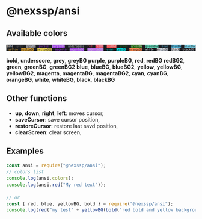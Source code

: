 # @nexssp/ansi

## Available colors

![Available colors](nexssp_ansi_colors.png)

**bold**, **underscore**, **grey**, **greyBG** **purple**, **purpleBG**, **red**, **redBG** **redBG2**, **green**, **greenBG**, **greenBG2** **blue**, **blueBG**, **blueBG2**, **yellow**, **yellowBG**, **yellowBG2**, **magenta**, **magentaBG**, **magentaBG2**, **cyan**, **cyanBG**, **orangeBG**, **white**, **whiteBG**, **black**, **blackBG**

## Other functions

- **up**, **down**, **right**, **left**: moves cursor,
- **saveCursor**: save cursor position,
- **restoreCursor**: restore last savd position,
- **clearScreen**: clear screen,

## Examples

```js
const ansi = require("@nexssp/ansi");
// colors list
console.log(ansi.colors);
console.log(ansi.red("My red text"));

// or
const { red, blue, yellowBG, bold } = require("@nexssp/ansi");
console.log(red("my test" + yellowBG(bold("red bold and yellow background"))));
```
